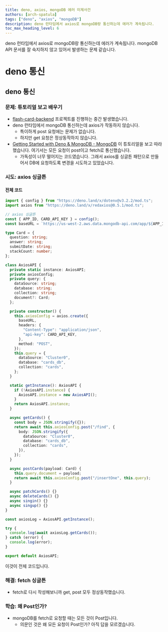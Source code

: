 ```yaml
---
title: deno, axios, mongoDB 에러 미제사건
authors: [arch-spatula]
tags: ["deno", "axios", "mongoDB"]
description: deno 런타임에서 axios로 mongoDB랑 통신하는데 에러가 계속됩니다.
toc_max_heading_level: 6
---
```


deno 런타임에서 axios로 mongoDB랑 통신하는데 에러가 계속됩니다. mongoDB API 문서를 잘 숙지하지 않고 있어서 발생하는 문제 같습니다.

<!--truncate-->

# deno 통신

## deno 통신

### 문제: 튜토리얼 보고 배우기

- [flash-card-backend](https://github.com/arch-spatula/flash-card-backend) 프로젝트를 진행하는 중간 발생했습니다.
- deno 런타임에서 mongoDB 통신하는데 axios가 작동하지 않습니다.
  - 특이하게 post 요청에는 문제가 없습니다.
  - 하지만 get 요청은 정상동작하지 않습니다.
- [Getting Started with Deno & MongoDB - MongoDB](https://www.youtube.com/watch?v=xOgicDUXnrE) 이 튜토리얼을 보고 따라 했습니다. 여기서는 모든 요청이 post이고 fetch로 통신했습니다.
  - 가독성이 너무 떨어지는 코드였습니다. 그래서 axios를 싱글튼 패턴으로 만들어서 DB에 요청하도록 변경을 시도하고 있었습니다.

### 시도: axios 싱글튼

#### 전체 코드

```ts
import { config } from "https://deno.land/x/dotenv@v3.2.2/mod.ts";
import axios from "https://deno.land/x/redaxios@0.5.1/mod.ts";

// axios 싱글튼
const { APP_ID, CARD_API_KEY } = config();
const baseURL = `https://us-west-2.aws.data.mongodb-api.com/app/${APP_ID}/endpoint/data/v1/action`; // /action

type Card = {
  question: string;
  answer: string;
  submitDate: string;
  stackCount: number;
};

class AxiosAPI {
  private static instance: AxiosAPI;
  private axiosConfig;
  private query: {
    dataSource: string;
    database: string;
    collection: string;
    document?: Card;
  };

  private constructor() {
    this.axiosConfig = axios.create({
      baseURL,
      headers: {
        "Content-Type": "application/json",
        "api-key": CARD_API_KEY,
      },
      method: "POST",
    });
    this.query = {
      dataSource: "Cluster0",
      database: "cards_db",
      collection: "cards",
    };
  }

  static getInstance(): AxiosAPI {
    if (!AxiosAPI.instance) {
      AxiosAPI.instance = new AxiosAPI();
    }
    return AxiosAPI.instance;
  }

  async getCards() {
    const body = JSON.stringify({});
    return await this.axiosConfig.post("/find", {
      body: JSON.stringify({
        dataSource: "Cluster0",
        database: "cards_db",
        collection: "cards",
      }),
    });
  }

  async postCards(payload: Card) {
    this.query.document = payload;
    return await this.axiosConfig.post("/insertOne", this.query);
  }

  async patchCards() {}
  async deleteCards() {}
  async singin() {}
  async singup() {}
}

const axiosLog = AxiosAPI.getInstance();

try {
  console.log(await axiosLog.getCards());
} catch (error) {
  console.log(error);
}

export default AxiosAPI;
```

이것이 전체 코드입니다.

### 해결: fetch 싱글튼

- fetch로 다시 작성해보니까 get, post 모두 정상동작했습니다.

### 학습: 왜 Post인가?

- mongoDB를 fetch로 요청할 때는 모든 것이 Post입니다.
  - 의문인 것은 왜 모든 요청이 Post인가? 아직 답을 모르겠습니다.
